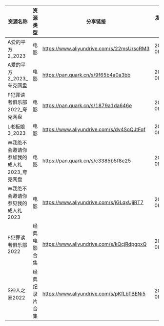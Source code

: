 | 资源名称                     | 资源类型    | 分享链接                                      | 发布时间       |
| ------------------------ | ------- | ----------------------------------------- | ---------- |
| A爱的平方2_2023              | 电影      | https://www.aliyundrive.com/s/22msUrscRM3 | 2023-08-26 |
| A爱的平方2_2023_夸克网盘         | 电影      | https://pan.quark.cn/s/9f65b4a0a3bb       | 2023-08-26 |
| F犯罪读者俱乐部2022_夸克网盘        | 电影      | https://pan.quark.cn/s/1879a1da646e       | 2023-08-26 |
| L老板娘3_2023               | 电影      | https://www.aliyundrive.com/s/dv4SoQJtFqf | 2023-08-26 |
| W我绝不会邀请你参加我的成人礼2023_夸克网盘 | 电影      | https://pan.quark.cn/s/c3385b5f8e25       | 2023-08-26 |
| W我绝不会邀请你参见我的成人礼2023      | 电影      | https://www.aliyundrive.com/s/jGLqxUjjRT7 | 2023-08-26 |
| F犯罪读者俱乐部2022             | 经典电影合集  | https://www.aliyundrive.com/s/kQcjRdpgpxQ | 2023-08-26 |
| S神人之家2022                | 经典纪录片合集 | https://www.aliyundrive.com/s/pKfLbTBENi5 | 2023-08-26 |
